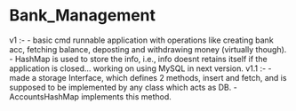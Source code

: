 # Bank_Management

v1 :- 
    - basic cmd runnable application with operations like creating bank acc, fetching balance, deposting and withdrawing money (virtually though).
    - HashMap is used to store the info, i.e., info doesnt retains itself if the application is closed... working on using MySQL in next version.
v1.1 :- 
    - made a storage Interface, which defines 2 methods, insert and fetch, and is supposed to be implemented by any class which acts as DB.
    - AccountsHashMap implements this method.
    
